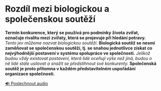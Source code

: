 # Rozdíl mezi biologickou a společenskou soutěží

**Termín konkurence, který se používá pro podmínky života zvířat, označuje rivalitu mezi zvířaty, která se projevuje při hledání potravy.** *Tento jev můžeme nazvat biologickou soutěží.* **Biologická soutěž se nesmí zaměňovat se společenskou soutěží, tj. se snahou jednotlivce získat co nejvýhodnější postavení v systému spolupráce ve společnosti.** *Jelikož budou vždy existovat postavení, která lidé oceňují výše než jiná, budou o ně lidé stále usilovat a snažit se předstihnout své konkurenty.* **Společenská soutěž je proto přítomna v každém představitelném uspořádání organizace společnosti.**

[🔊 Poslechnout audio](/data/7-paragraphs/audio/chapter_56/para_011-Termn-konkurence-kter-se-pouv-pro-podmnky.mp3) 